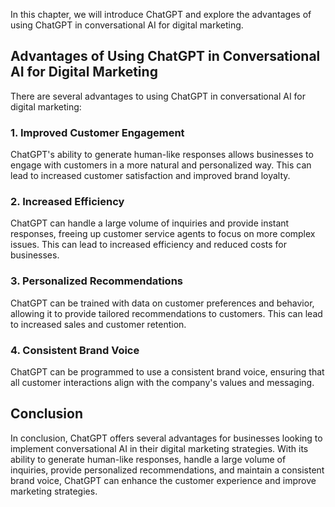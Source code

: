 

In this chapter, we will introduce ChatGPT and explore the advantages of using ChatGPT in conversational AI for digital marketing.

Advantages of Using ChatGPT in Conversational AI for Digital Marketing
----------------------------------------------------------------------

There are several advantages to using ChatGPT in conversational AI for digital marketing:

### 1. Improved Customer Engagement

ChatGPT's ability to generate human-like responses allows businesses to engage with customers in a more natural and personalized way. This can lead to increased customer satisfaction and improved brand loyalty.

### 2. Increased Efficiency

ChatGPT can handle a large volume of inquiries and provide instant responses, freeing up customer service agents to focus on more complex issues. This can lead to increased efficiency and reduced costs for businesses.

### 3. Personalized Recommendations

ChatGPT can be trained with data on customer preferences and behavior, allowing it to provide tailored recommendations to customers. This can lead to increased sales and customer retention.

### 4. Consistent Brand Voice

ChatGPT can be programmed to use a consistent brand voice, ensuring that all customer interactions align with the company's values and messaging.

Conclusion
----------

In conclusion, ChatGPT offers several advantages for businesses looking to implement conversational AI in their digital marketing strategies. With its ability to generate human-like responses, handle a large volume of inquiries, provide personalized recommendations, and maintain a consistent brand voice, ChatGPT can enhance the customer experience and improve marketing strategies.


